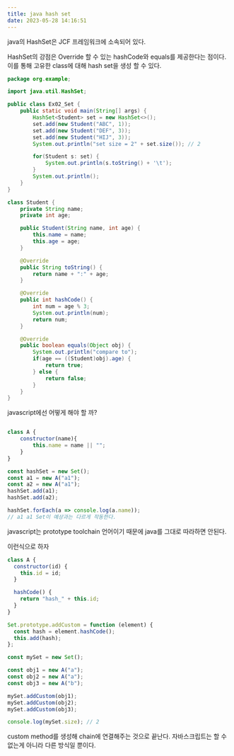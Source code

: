 ```yaml
---
title: java hash set
date: 2023-05-28 14:16:51
---
```


java의 HashSet은 JCF 프레임워크에 소속되어 있다.

HashSet의 강점은 Override 할 수 있는 hashCode와 equals를 제공한다는 점이다.
이를 통해 고유한 class에 대해 hash set을 생성 할 수 있다.

```java
package org.example;

import java.util.HashSet;

public class Ex02_Set {
	public static void main(String[] args) {
		HashSet<Student> set = new HashSet<>();
		set.add(new Student("ABC", 1));
		set.add(new Student("DEF", 3));
		set.add(new Student("HIJ", 3));
		System.out.println("set size = 2" + set.size()); // 2

		for(Student s: set) {
			System.out.println(s.toString() + '\t');
		}
		System.out.println();
	}
}

class Student {
	private String name;
	private int age;

	public Student(String name, int age) {
		this.name = name;
		this.age = age;
	}

	@Override
	public String toString() {
		return name + ":" + age;
	}

	@Override
	public int hashCode() {
		int num = age % 3;
		System.out.println(num);
		return num;
	}

	@Override
	public boolean equals(Object obj) {
		System.out.println("compare to");
		if(age == ((Student)obj).age) {
			return true;
		} else {
			return false;
		}
	}
}

```

javascript에선 어떻게 해야 할 까?
```js

class A {
    constructor(name){
        this.name = name || "";
    }
}

const hashSet = new Set();
const a1 = new A("a1");
const a2 = new A("a1");
hashSet.add(a1);
hashSet.add(a2);

hashSet.forEach(a => console.log(a.name));
// a1 a1 Set이 예상과는 다르게 작동한다.
```
javascript는 prototype toolchain 언어이기 때문에 java를 그대로 따라하면 안된다.

이런식으로 하자

```js
class A {
  constructor(id) {
    this.id = id;
  }

  hashCode() {
    return "hash_" + this.id;
  }
}

Set.prototype.addCustom = function (element) {
  const hash = element.hashCode();
  this.add(hash);
};

const mySet = new Set();

const obj1 = new A("a");
const obj2 = new A("a");
const obj3 = new A("b");

mySet.addCustom(obj1);
mySet.addCustom(obj2);
mySet.addCustom(obj3);

console.log(mySet.size); // 2
```

custom method를 생성해 chain에 연결해주는 것으로 끝난다.
자바스크립트는 할 수 없는게 아니라 다른 방식일 뿐이다.
